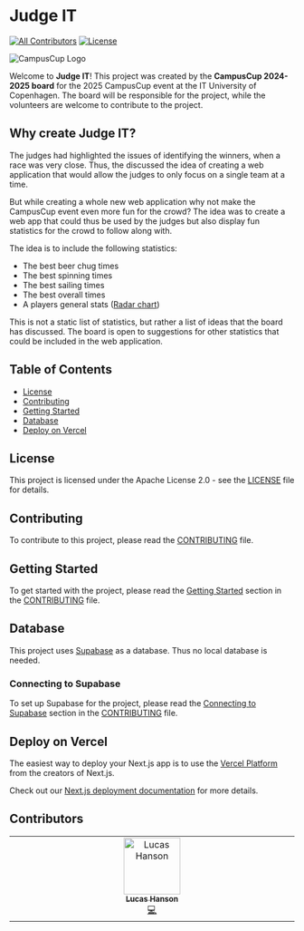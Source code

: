 # Judge IT

[![All Contributors](https://img.shields.io/github/all-contributors/itu-campuscup/judge-it?color=ee8449&style=flat-square)](#contributors)
[![License](https://img.shields.io/github/license/itu-campuscup/judge-it?color=ee8449&style=flat-square)](./LICENSE)

![CampusCup Logo](https://campuscup.dk/wp-content/uploads/2023/03/Image.png)

Welcome to **Judge IT**!
This project was created by the **CampusCup 2024-2025 board** for the 2025 CampusCup event at the IT University of Copenhagen.
The board will be responsible for the project, while the volunteers are welcome to contribute to the project.

## Why create Judge IT?

The judges had highlighted the issues of identifying the winners, when a race was very close.
Thus, the discussed the idea of creating a web application that would allow the judges to only focus on a single team at a time.

But while creating a whole new web application why not make the CampusCup event even more fun for the crowd?
The idea was to create a web app that could thus be used by the judges but also display fun statistics for the crowd to follow along with.

The idea is to include the following statistics:

- The best beer chug times
- The best spinning times
- The best sailing times
- The best overall times
- A players general stats ([Radar chart](https://recharts.org/en-US/api/RadarChart))

This is not a static list of statistics, but rather a list of ideas that the board has discussed.
The board is open to suggestions for other statistics that could be included in the web application.

## Table of Contents

- [License](#license)
- [Contributing](#contributing)
- [Getting Started](#getting-started)
- [Database](#database)
- [Deploy on Vercel](#deploy-on-vercel)

## License

This project is licensed under the Apache License 2.0 - see the [LICENSE](./LICENSE) file for details.

## Contributing

To contribute to this project, please read the [CONTRIBUTING](./CONTRIBUTING.md) file.

## Getting Started

To get started with the project, please read the [Getting Started](./CONTRIBUTING.md#getting-started) section in the [CONTRIBUTING](./CONTRIBUTING.md) file.

## Database

This project uses [Supabase](https://supabase.com/) as a database.
Thus no local database is needed.

### Connecting to Supabase

To set up Supabase for the project, please read the [Connecting to Supabase](./CONTRIBUTING.md#connecting-to-supabase) section in the [CONTRIBUTING](./CONTRIBUTING.md) file.

## Deploy on Vercel

The easiest way to deploy your Next.js app is to use the [Vercel Platform](https://vercel.com/new?utm_medium=default-template&filter=next.js&utm_source=create-next-app&utm_campaign=create-next-app-readme) from the creators of Next.js.

Check out our [Next.js deployment documentation](https://nextjs.org/docs/app/building-your-application/deploying) for more details.

## Contributors

<!-- ALL-CONTRIBUTORS-LIST:START - Do not remove or modify this section -->
<!-- prettier-ignore-start -->
<!-- markdownlint-disable -->
<table>
  <tbody>
    <tr>
      <td align="center" valign="top" width="14.28%"><a href="https://linktr.ee/lucashanson"><img src="https://avatars.githubusercontent.com/u/94063597?v=4?s=100" width="100px;" alt="Lucas Hanson"/><br /><sub><b>Lucas Hanson</b></sub></a><br /><a href="#code-lucasfth" title="Code">💻</a></td>
    </tr>
  </tbody>
</table>

<!-- markdownlint-restore -->
<!-- prettier-ignore-end -->

<!-- ALL-CONTRIBUTORS-LIST:END -->

